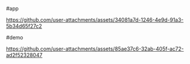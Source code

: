 #app

https://github.com/user-attachments/assets/34081a7d-1246-4e9d-91a3-5b34d65f27c2


#demo

https://github.com/user-attachments/assets/85ae37c6-32ab-405f-ac72-ad2f52328047
